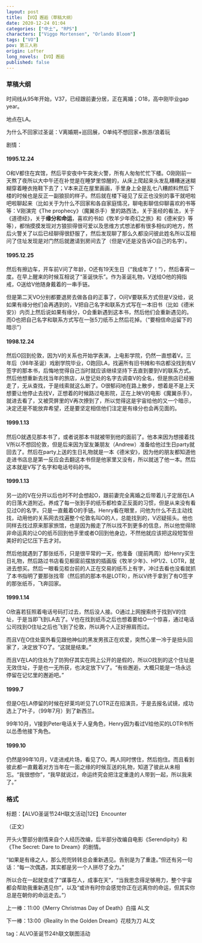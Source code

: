```yaml
---
layout: post
title: 【VO】邂逅（草稿大纲）
date: 2020-12-24 01:04
categories: ["中土", "RPS"]
characters: ["Viggo Mortensen", "Orlando Bloom"]
tags: ["VO"]
pov: 第三人称
origin: Lofter
long_novels: 【VO】邂逅
published: false
---
```


### 草稿大纲

时间线从95年开始，V37，已经跟前妻分居，正在离婚；O18，高中刚毕业gap year。

地点在LA。

为什么不回家过圣诞：V离婚期+巡回展，O单纯不想回家+旅游/浪着玩

剧情：

#### 1995.12.24

O和V都住在宾馆，然后平安夜中午突发火警，所有人匆匆忙忙下楼。O刚刚前一天熬了夜所以大中午还在补觉是在睡梦里惊醒的，从床上爬起来头发乱糟糟迷迷糊糊穿着睡衣拖鞋下去了；V本来正在屋里画画，手里身上全是乱七八糟颜料然后下楼的时候也是反正一副狼狈的样子。然后就在楼下碰见了反正也没别的事干就吧啦吧啦聊起来（比如关于为什么不回家和各自家庭情况，聊电影聊信仰聊喜欢的书等等：V刚演完《The prophecy》（魔翼杀手）里的路西法，关于圣经的看法，关于《道德经》，关于**缘分和命运**，喜欢的书如《牧羊少年奇幻之旅》和《德米安》等等），都悄摸摸发现对方狼狈得很可爱以及思维方式想法都有很多相似的地方，然后火警关了以后已经聊得很舒服了，然后发现聊了那么久都没问彼此姓名所以互相问了住址发现是对门然后就邀请到房间去了（但是V还是没告诉O自己的名字）。

#### 1995.12.25

然后有擦边车，开车前V问了年龄，O还有19天生日（“我成年了！”），然后春宵一度。在早上醒来的时候互相说了“圣诞快乐”。作为圣诞礼物，V送给O他的拇指戒，O送给V他随身戴着的一串手链。

但是第二天VO分别都要退房去做各自的正事了，O问V要联系方式但是V没给，说如果有缘分他们会再遇到的，V把自己名字和联系方式写在一本旧书（比如《德米安》）内页上然后说如果有缘分，O会重新遇到这本书，然后他们会重新遇见的。而O也把自己名字和联系方式写在一张5刀纸币上然后花掉。（“要相信命运留下的暗示”）

#### 1998.12.24

然后O回到伦敦，因为V的关系也开始学表演，上电影学院，仍然一直想着V。三年后（98年圣诞）戏剧学院毕业，O跑回LA，找遍所有旧书摊和书店都没找到有V签字的那本书，后悔地觉得自己当时就应该继续坚持下去直到要到V的联系方式。然后他想重新去找当年的旅店，从登记处的名字去调查V的全名，但是旅店已经搬走了，无从查找，于是线索就这么断了。O很郁闷地在路上散步，想着是不是上天想要让他停止去找V，正想着的时候路过电影院，正在上映V的电影《魔翼杀手》，就进去看了，又被荧屏里的V再次撩到了，所以觉得这是宇宙给他的又一个暗示，决定还是不能放弃希望，还是要坚定相信他们注定是有缘分也会再见面的。

#### 1999.1.13

然后O就遇见那本书了，或者说那本书就被带到他的面前了。他本来因为想接着找V所以不想回伦敦，但是后来因为室友兼朋友（Andrew）准备给他过生日party就回去了。然后在party上送的生日礼物就是一本《德米安》，因为他的朋友都知道他走进书店总是第一反应会去翻这本书但是他家里又没有，所以就送了他一本。然后这本就是V写了名字和电话号码的书。

#### 1999.1.13

另一边的V在分开以后也时不时会想起O，跟前妻完全离婚之后带着儿子定居在LA的日落大道附近。养成了每一张到手的纸币都检查正反面的习惯，但是从来没有看见过O的名字。只是一直戴着O的手链。Henry看在眼里，问他为什么不去主动找找，动用他的关系网去找遍整个伦敦名叫O的人，总能找到的，V迟疑摇头。他也同样去找过原来那家旅馆，也是因为搬走了所以找不到更多的信息，所以他觉得除非命运真的让O的纸币回到他手里或者O回到他身边，不然他就应该把这段短暂但美好的记忆压下去才对。

然后他就遇到了那张纸币，只是很平常的一天，他准备（提前两周）给Henry买生日礼物，然后路过书店看见橱窗前摆放的插画版《牧羊少年》、HP1/2、LOTR，就进去想买。然后一眼看见柜台前的人正在交易的纸币上有字，冲过去看也没看就抓了本书指明了要那张找零（然后抓的那本书是LOTR），所以V终于拿到了有O签字的那张纸币，飞奔回家。

#### 1999.1.14

O欣喜若狂照着电话号码打过去，然后没人接。O通过上网搜索终于找到V的住址，于是当即飞到LA去了。V也在找到纸币之后也想着要给O一个惊喜，通过电话公司找到O住址之后也飞到了伦敦，所以两个人正好擦肩而过。

而且V在O住处窗外看见跟他神似的黑发男孩正在欢爱，突然心里一冷于是扭头回家了，决定放下O了。“这就是结束。”

而且V在LA的住处为了防狗仔其实在网上公开的是假的，所以O找到的这个住址是无效住址，于是也一无所获，也决定放下V了。“有些邂逅，大概只能是一场永远停留在记忆里的邂逅吧。”

#### 1999.7

但是O在LA停留的时候在好莱坞听见了LOTR正在招演员，于是去报名试镜，成功选上了叶子，（99年7月）到了新西兰。

99年10月，V接到Peter电话关于人皇角色，Henry因为看过V给他买的LOTR书所以怂恿他接下角色。

#### 1999.10

仍然是99年10月，V走进戒片场，看见了O。两人同时愣住，然后抱住。而且看到彼此都一直戴着对方当年在一面之缘的时候互送的礼物，知道了彼此从未相忘。“我很想你”，“我早就说过，命运终究会把注定重逢的人带到一起，所以我来了。”



### 格式

标题：【ALVO圣诞节24H联文活动|12E】Encounter



（正文）



开头火警部分剧情来自个人经历改编，后半部分改编自电影《Serendipity》和《The Secret: Dare to Dream》的剧情。

“如果是有缘之人，那么兜兜转转总会重新遇见。告别是为了重逢。”但还有另一句话：“每一次偶遇，其实都是另一个人拼尽了全力。”

所以合在一起就变成了“谋事在人，成事在天”，“当我思念得足够用力，整个宇宙都会帮助我重新遇见你”，以及“或许有时你会感觉你正在远离你的命运，但其实你总是在朝你的命运走去。”）



上一棒：11:00《Merry Christmas Day of Death》白描 AL文

下一棒：13:00《Reality In the Golden Dream》花枝为刀 AL文

tag：ALVO圣诞节24h联文联图活动